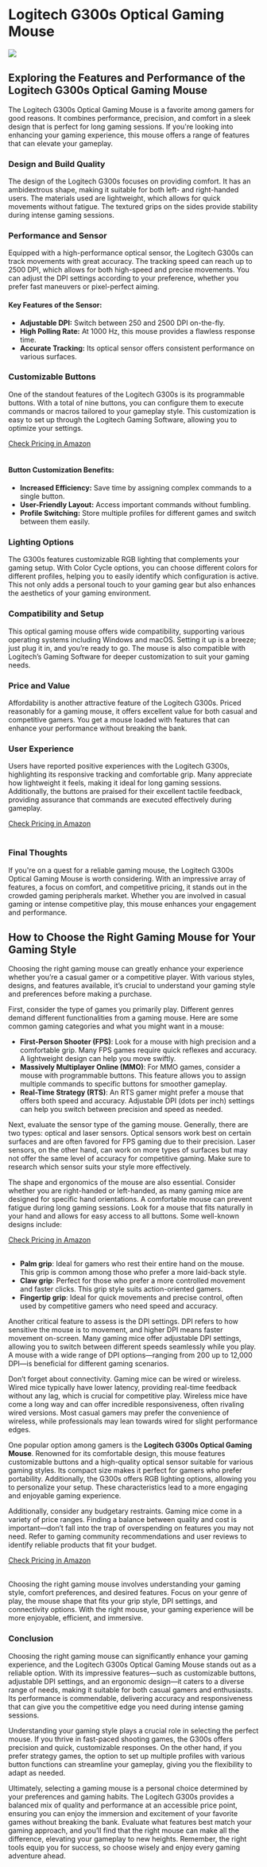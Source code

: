 <h1>Logitech G300s Optical Gaming Mouse</h2>
<p><img src="https://articleaigenerator.com/generated_image/logitech-g300s-optical-gaming-mouse-1740732585.png"></p>
<h2>Exploring the Features and Performance of the Logitech G300s Optical Gaming Mouse</h2><div>
<p>The Logitech G300s Optical Gaming Mouse is a favorite among gamers for good reasons. It combines performance, precision, and comfort in a sleek design that is perfect for long gaming sessions. If you're looking into enhancing your gaming experience, this mouse offers a range of features that can elevate your gameplay.</p>

<h3>Design and Build Quality</h3>
<p>The design of the Logitech G300s focuses on providing comfort. It has an ambidextrous shape, making it suitable for both left- and right-handed users. The materials used are lightweight, which allows for quick movements without fatigue. The textured grips on the sides provide stability during intense gaming sessions.</p>

<h3>Performance and Sensor</h3>
<p>Equipped with a high-performance optical sensor, the Logitech G300s can track movements with great accuracy. The tracking speed can reach up to 2500 DPI, which allows for both high-speed and precise movements. You can adjust the DPI settings according to your preference, whether you prefer fast maneuvers or pixel-perfect aiming.</p>

<h4>Key Features of the Sensor:</h4>
<ul>
    <li><strong>Adjustable DPI:</strong> Switch between 250 and 2500 DPI on-the-fly.</li>
    <li><strong>High Polling Rate:</strong> At 1000 Hz, this mouse provides a flawless response time.</li>
    <li><strong>Accurate Tracking:</strong> Its optical sensor offers consistent performance on various surfaces.</li>
</ul>

<h3>Customizable Buttons</h3>
<p>One of the standout features of the Logitech G300s is its programmable buttons. With a total of nine buttons, you can configure them to execute commands or macros tailored to your gameplay style. This customization is easy to set up through the Logitech Gaming Software, allowing you to optimize your settings.</p>
<a href="https://easyfree.com.au/check-amazon-from-git">Check Pricing in Amazon</a><br><br>
<h4>Button Customization Benefits:</h4>
<ul>
    <li><strong>Increased Efficiency:</strong> Save time by assigning complex commands to a single button.</li>
    <li><strong>User-Friendly Layout:</strong> Access important commands without fumbling.</li>
    <li><strong>Profile Switching:</strong> Store multiple profiles for different games and switch between them easily.</li>
</ul>

<h3>Lighting Options</h3>
<p>The G300s features customizable RGB lighting that complements your gaming setup. With Color Cycle options, you can choose different colors for different profiles, helping you to easily identify which configuration is active. This not only adds a personal touch to your gaming gear but also enhances the aesthetics of your gaming environment.</p>

<h3>Compatibility and Setup</h3>
<p>This optical gaming mouse offers wide compatibility, supporting various operating systems including Windows and macOS. Setting it up is a breeze; just plug it in, and you’re ready to go. The mouse is also compatible with Logitech’s Gaming Software for deeper customization to suit your gaming needs.</p>

<h3>Price and Value</h3>
<p>Affordability is another attractive feature of the Logitech G300s. Priced reasonably for a gaming mouse, it offers excellent value for both casual and competitive gamers. You get a mouse loaded with features that can enhance your performance without breaking the bank.</p>

<h3>User Experience</h3>
<p>Users have reported positive experiences with the Logitech G300s, highlighting its responsive tracking and comfortable grip. Many appreciate how lightweight it feels, making it ideal for long gaming sessions. Additionally, the buttons are praised for their excellent tactile feedback, providing assurance that commands are executed effectively during gameplay.</p>
<a href="https://easyfree.com.au/check-amazon-from-git">Check Pricing in Amazon</a><br><br>
<h3>Final Thoughts</h3>
<p>If you're on a quest for a reliable gaming mouse, the Logitech G300s Optical Gaming Mouse is worth considering. With an impressive array of features, a focus on comfort, and competitive pricing, it stands out in the crowded gaming peripherals market. Whether you are involved in casual gaming or intense competitive play, this mouse enhances your engagement and performance.</p>
</div><h2>How to Choose the Right Gaming Mouse for Your Gaming Style</h2><p>Choosing the right gaming mouse can greatly enhance your experience whether you’re a casual gamer or a competitive player. With various styles, designs, and features available, it’s crucial to understand your gaming style and preferences before making a purchase.</p>
<p>First, consider the type of games you primarily play. Different genres demand different functionalities from a gaming mouse. Here are some common gaming categories and what you might want in a mouse:</p>
<ul>
    <li><strong>First-Person Shooter (FPS)</strong>: Look for a mouse with high precision and a comfortable grip. Many FPS games require quick reflexes and accuracy. A lightweight design can help you move swiftly.</li>
    <li><strong>Massively Multiplayer Online (MMO)</strong>: For MMO games, consider a mouse with programmable buttons. This feature allows you to assign multiple commands to specific buttons for smoother gameplay.</li>
    <li><strong>Real-Time Strategy (RTS)</strong>: An RTS gamer might prefer a mouse that offers both speed and accuracy. Adjustable DPI (dots per inch) settings can help you switch between precision and speed as needed.</li>
</ul>
<p>Next, evaluate the sensor type of the gaming mouse. Generally, there are two types: optical and laser sensors. Optical sensors work best on certain surfaces and are often favored for FPS gaming due to their precision. Laser sensors, on the other hand, can work on more types of surfaces but may not offer the same level of accuracy for competitive gaming. Make sure to research which sensor suits your style more effectively.</p>
<p>The shape and ergonomics of the mouse are also essential. Consider whether you are right-handed or left-handed, as many gaming mice are designed for specific hand orientations. A comfortable mouse can prevent fatigue during long gaming sessions. Look for a mouse that fits naturally in your hand and allows for easy access to all buttons. Some well-known designs include:</p>
<a href="https://easyfree.com.au/check-amazon-from-git">Check Pricing in Amazon</a><br><br><ul>
    <li><strong>Palm grip</strong>: Ideal for gamers who rest their entire hand on the mouse. This grip is common among those who prefer a more laid-back style.</li>
    <li><strong>Claw grip</strong>: Perfect for those who prefer a more controlled movement and faster clicks. This grip style suits action-oriented gamers.</li>
    <li><strong>Fingertip grip</strong>: Ideal for quick movements and precise control, often used by competitive gamers who need speed and accuracy.</li>
</ul>
<p>Another critical feature to assess is the DPI settings. DPI refers to how sensitive the mouse is to movement, and higher DPI means faster movement on-screen. Many gaming mice offer adjustable DPI settings, allowing you to switch between different speeds seamlessly while you play. A mouse with a wide range of DPI options—ranging from 200 up to 12,000 DPI—is beneficial for different gaming scenarios.</p>
<p>Don’t forget about connectivity. Gaming mice can be wired or wireless. Wired mice typically have lower latency, providing real-time feedback without any lag, which is crucial for competitive play. Wireless mice have come a long way and can offer incredible responsiveness, often rivaling wired versions. Most casual gamers may prefer the convenience of wireless, while professionals may lean towards wired for slight performance edges.</p>
<p>One popular option among gamers is the <strong>Logitech G300s Optical Gaming Mouse</strong>. Renowned for its comfortable design, this mouse features customizable buttons and a high-quality optical sensor suitable for various gaming styles. Its compact size makes it perfect for gamers who prefer portability. Additionally, the G300s offers RGB lighting options, allowing you to personalize your setup. These characteristics lead to a more engaging and enjoyable gaming experience.</p>
<p>Additionally, consider any budgetary restraints. Gaming mice come in a variety of price ranges. Finding a balance between quality and cost is important—don’t fall into the trap of overspending on features you may not need. Refer to gaming community recommendations and user reviews to identify reliable products that fit your budget.</p>
<a href="https://easyfree.com.au/check-amazon-from-git">Check Pricing in Amazon</a><br><br><p>Choosing the right gaming mouse involves understanding your gaming style, comfort preferences, and desired features. Focus on your genre of play, the mouse shape that fits your grip style, DPI settings, and connectivity options. With the right mouse, your gaming experience will be more enjoyable, efficient, and immersive.</p><h3>Conclusion</h3><p>Choosing the right gaming mouse can significantly enhance your gaming experience, and the Logitech G300s Optical Gaming Mouse stands out as a reliable option. With its impressive features—such as customizable buttons, adjustable DPI settings, and an ergonomic design—it caters to a diverse range of needs, making it suitable for both casual gamers and enthusiasts. Its performance is commendable, delivering accuracy and responsiveness that can give you the competitive edge you need during intense gaming sessions.</p>
<p>Understanding your gaming style plays a crucial role in selecting the perfect mouse. If you thrive in fast-paced shooting games, the G300s offers precision and quick, customizable responses. On the other hand, if you prefer strategy games, the option to set up multiple profiles with various button functions can streamline your gameplay, giving you the flexibility to adapt as needed.</p>
<p>Ultimately, selecting a gaming mouse is a personal choice determined by your preferences and gaming habits. The Logitech G300s provides a balanced mix of quality and performance at an accessible price point, ensuring you can enjoy the immersion and excitement of your favorite games without breaking the bank. Evaluate what features best match your gaming approach, and you’ll find that the right mouse can make all the difference, elevating your gameplay to new heights. Remember, the right tools equip you for success, so choose wisely and enjoy every gaming adventure ahead.</p>
